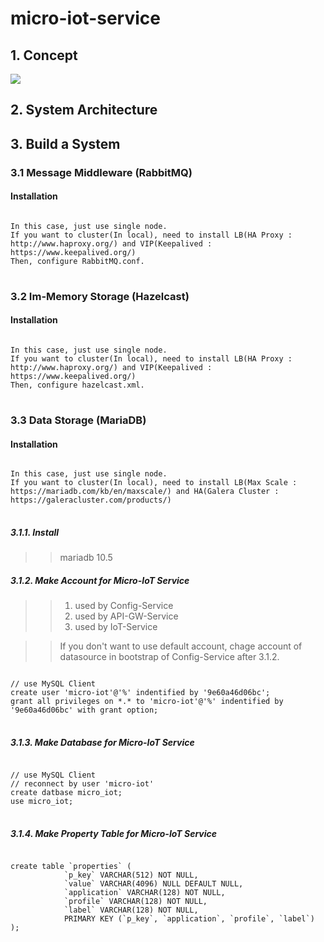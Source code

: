 # micro-iot-service

## 1. Concept
<div>
  <img src="https://user-images.githubusercontent.com/24906833/90308734-04745580-df1d-11ea-8dfb-e1a8bbc9a535.png">
</div>
  
## 2. System Architecture

## 3. Build a System
### 3.1 Message Middleware (RabbitMQ)
#### Installation
<pre>
<code>
In this case, just use single node.
If you want to cluster(In local), need to install LB(HA Proxy : http://www.haproxy.org/) and VIP(Keepalived : https://www.keepalived.org/)
Then, configure RabbitMQ.conf.
</code>
</pre>

### 3.2 Im-Memory Storage (Hazelcast)
#### Installation
<pre>
<code>
In this case, just use single node.
If you want to cluster(In local), need to install LB(HA Proxy : http://www.haproxy.org/) and VIP(Keepalived : https://www.keepalived.org/)
Then, configure hazelcast.xml.
</code>
</pre>

### 3.3 Data Storage (MariaDB)
#### Installation
<pre>
<code>
In this case, just use single node.
If you want to cluster(In local), need to install LB(Max Scale : https://mariadb.com/kb/en/maxscale/) and HA(Galera Cluster : https://galeracluster.com/products/)
</code>
</pre>
##### 3.1.1. Install
> > mariadb 10.5

##### 3.1.2. Make Account for Micro-IoT Service
> > 1) used by Config-Service
> > 2) used by API-GW-Service
> > 3) used by IoT-Service

> > If you don't want to use default account, chage account of datasource in bootstrap of Config-Service after 3.1.2.
> > 
<pre>
<code>
// use MySQL Client
create user 'micro-iot'@'%' indentified by '9e60a46d06bc';
grant all privileges on *.* to 'micro-iot'@'%' indentified by '9e60a46d06bc' with grant option;
</code>
</pre>

##### 3.1.3. Make Database for Micro-IoT Service
<pre>
<code>
// use MySQL Client
// reconnect by user 'micro-iot'
create datbase micro_iot;
use micro_iot;
</code>
</pre>

##### 3.1.4. Make Property Table for Micro-IoT Service
<pre>
<code>
create table `properties` (
			`p_key` VARCHAR(512) NOT NULL,
			`value` VARCHAR(4096) NULL DEFAULT NULL,
			`application` VARCHAR(128) NOT NULL,
			`profile` VARCHAR(128) NOT NULL,
			`label` VARCHAR(128) NOT NULL,
			PRIMARY KEY (`p_key`, `application`, `profile`, `label`)
);
</code>
</pre>





